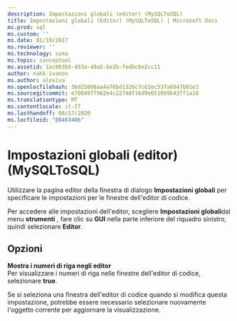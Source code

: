 ```yaml
---
description: Impostazioni globali (editor) (MySQLToSQL)
title: Impostazioni globali (Editor) (MySQLToSQL) | Microsoft Docs
ms.prod: sql
ms.custom: ''
ms.date: 01/19/2017
ms.reviewer: ''
ms.technology: ssma
ms.topic: conceptual
ms.assetid: 1ac003b5-493a-49a5-be2b-fedbc6e2cc11
author: nahk-ivanov
ms.author: alexiva
ms.openlocfilehash: 36d25008aa4a76bd1326c7c61ec537a6047b01e3
ms.sourcegitcommit: e700497f962e4c2274df16d9e651059b42ff1a10
ms.translationtype: MT
ms.contentlocale: it-IT
ms.lasthandoff: 08/17/2020
ms.locfileid: "88463406"
---
```

# <a name="global-settings-editor-mysqltosql"></a>Impostazioni globali (editor) (MySQLToSQL)
Utilizzare la pagina editor della finestra di dialogo **Impostazioni globali** per specificare le impostazioni per le finestre dell'editor di codice.  
  
Per accedere alle impostazioni dell'editor, scegliere **Impostazioni globali**dal menu **strumenti** , fare clic su **GUI** nella parte inferiore del riquadro sinistro, quindi selezionare **Editor**.  
  
## <a name="options"></a>Opzioni  
**Mostra i numeri di riga negli editor**  
Per visualizzare i numeri di riga nelle finestre dell'editor di codice, selezionare **true**.  
  
Se si seleziona una finestra dell'editor di codice quando si modifica questa impostazione, potrebbe essere necessario selezionare nuovamente l'oggetto corrente per aggiornare la visualizzazione.  
  
